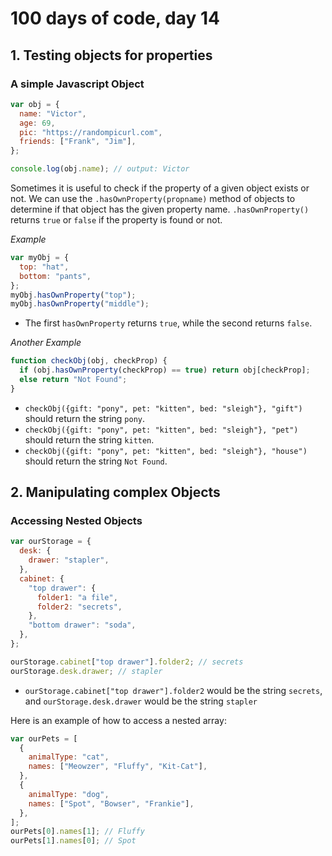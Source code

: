 # 100 days of code, day 14

## 1. Testing objects for properties

### A simple Javascript Object

```javascript
var obj = {
  name: "Victor",
  age: 69,
  pic: "https://randompicurl.com",
  friends: ["Frank", "Jim"],
};

console.log(obj.name); // output: Victor
```

Sometimes it is useful to check if the property of a given object exists or not. We can use the `.hasOwnProperty(propname)` method of objects to determine if that object has the given property name. `.hasOwnProperty()` returns `true` or `false` if the property is found or not.

_Example_

```javascript
var myObj = {
  top: "hat",
  bottom: "pants",
};
myObj.hasOwnProperty("top");
myObj.hasOwnProperty("middle");
```

- The first `hasOwnProperty` returns `true`, while the second returns `false`.

_Another Example_

```javascript
function checkObj(obj, checkProp) {
  if (obj.hasOwnProperty(checkProp) == true) return obj[checkProp];
  else return "Not Found";
}
```

- `checkObj({gift: "pony", pet: "kitten", bed: "sleigh"}, "gift")` should return the string `pony`.
- `checkObj({gift: "pony", pet: "kitten", bed: "sleigh"}, "pet")` should return the string `kitten`.
- `checkObj({gift: "pony", pet: "kitten", bed: "sleigh"}, "house")` should return the string `Not Found`.

## 2. Manipulating complex Objects

### Accessing Nested Objects

```javascript
var ourStorage = {
  desk: {
    drawer: "stapler",
  },
  cabinet: {
    "top drawer": {
      folder1: "a file",
      folder2: "secrets",
    },
    "bottom drawer": "soda",
  },
};

ourStorage.cabinet["top drawer"].folder2; // secrets
ourStorage.desk.drawer; // stapler
```

- `ourStorage.cabinet["top drawer"].folder2` would be the string `secrets`, and `ourStorage.desk.drawer` would be the string `stapler`

Here is an example of how to access a nested array:

```javascript
var ourPets = [
  {
    animalType: "cat",
    names: ["Meowzer", "Fluffy", "Kit-Cat"],
  },
  {
    animalType: "dog",
    names: ["Spot", "Bowser", "Frankie"],
  },
];
ourPets[0].names[1]; // Fluffy
ourPets[1].names[0]; // Spot
```
